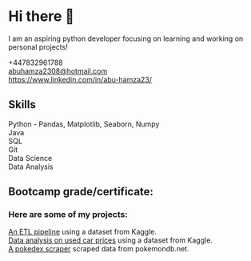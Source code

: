 # Hi there 👋
  
I am an aspiring python developer focusing on learning and working on personal projects!   
  
+447832961788  
abuhamza2308@hotmail.com  
https://www.linkedin.com/in/abu-hamza23/  

## Skills
Python - Pandas, Matplotlib, Seaborn, Numpy  
Java  
SQL  
Git  
Data Science  
Data Analysis  

## Bootcamp grade/certificate:  


### Here are some of my projects:
[An ETL pipeline](https://github.com/abuh1/SFsalaries-ETL-Pipeline) using a dataset from Kaggle.  
[Data analysis on used car prices](https://github.com/abuh1/kaggle-used-car-prices) using a dataset from Kaggle.  
[A pokedex scraper](https://github.com/abuh1/Pokedex-scraper-json) scraped data from pokemondb.net.
